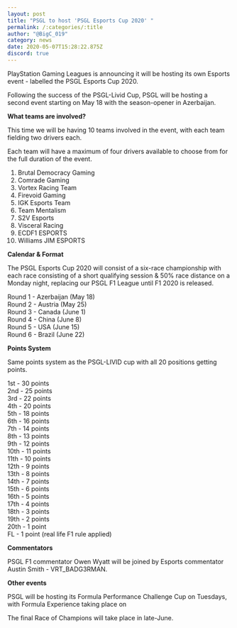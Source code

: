 ```yaml
---
layout: post
title: "PSGL to host 'PSGL Esports Cup 2020' "
permalink: /:categories/:title
author: "@BigC_019"
category: news
date: 2020-05-07T15:28:22.875Z
discord: true
---
```

PlayStation Gaming Leagues is announcing it will be hosting its own Esports event - labelled the PSGL Esports Cup 2020.

<!--more-->

Following the success of the PSGL-Livid Cup, PSGL will be hosting a second event starting on May 18 with the season-opener in Azerbaijan.

**What teams are involved?**

This time we will be having 10 teams involved in the event, with each team fielding two drivers each.

Each team will have a maximum of four drivers available to choose from for the full duration of the event.

1. Brutal Democracy Gaming
2. Comrade Gaming 
3. Vortex Racing Team
4. Firevoid Gaming
5. IGK Esports Team
6. Team Mentalism
7. S2V Esports
8. Visceral Racing
9. ECDF1 ESPORTS
10. Williams JIM ESPORTS 

**Calendar & Format**

The PSGL Esports Cup 2020 will consist of a six-race championship with each race consisting of a short qualifying session & 50% race distance on a Monday night, replacing our PSGL F1 League until F1 2020 is released.

Round 1 - Azerbaijan (May 18) \
Round 2 - Austria (May 25) \
Round 3 - Canada (June 1) \
Round 4 - China (June 8) \
Round 5 - USA (June 15) \
Round 6 - Brazil (June 22) 

**Points System**

Same points system as the PSGL-LIVID cup with all 20 positions getting points.

1st - 30 points  
2nd - 25 points  
3rd - 22 points  
4th - 20 points  
5th - 18 points  
6th - 16 points  
7th - 14 points  
8th - 13 points  
9th - 12 points  
10th - 11 points  
11th - 10 points  
12th - 9 points  
13th - 8 points  
14th - 7 points  
15th - 6 points  
16th - 5 points  
17th - 4 points  
18th - 3 points  
19th - 2 points  
20th - 1 point  
FL - 1 point (real life F1 rule applied)

**Commentators** 

PSGL F1 commentator Owen Wyatt will be joined by Esports commentator Austin Smith - VRT_BADG3RMAN. 

**Other events** 

PSGL will be hosting its Formula Performance Challenge Cup on Tuesdays, with Formula Experience taking place on 

The final Race of Champions will take place in late-June.